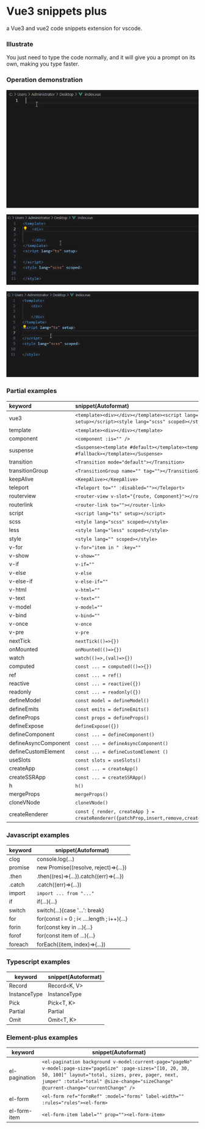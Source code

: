 # Vue3 snippets plus

a Vue3 and vue2 code snippets extension for vscode.

### Illustrate

You just need to type the code normally, and it will give you a prompt on its own, making you type faster.

### Operation demonstration

![](./assets/vuedemo.gif)

![](./assets/v-for.gif)

![](./assets/mounted.gif)

### Partial examples

| keyword              | snippet(Autoformat)                                                                                   |
| :------------------- | :---------------------------------------------------------------------------------------------------- |
| vue3                 | `<template><div></div></template><script lang="ts" setup></script><style lang="scss" scoped></style>` |
| template             | `<template><div></div></template>`                                                                    |
| component            | `<component :is="" />`                                                                                |
| suspense             | `<Suspense><template #default></template><template #fallback></template></Suspense>`                  |
| transition           | `<Transition mode="default"></Transition>`                                                            |
| transitionGroup      | `<TransitionGroup name="" tag=""></TransitionGroup>`                                                  |
| keepAlive            | `<KeepAlive></KeepAlive>`                                                                             |
| teleport             | `<Teleport to="" :disabled=""></Teleport>`                                                            |
| routerview           | `<router-view v-slot="{route, Component}"></router-view>`                                             |
| routerlink           | `<router-link to=""></router-link>`                                                                   |
| script               | `<script lang="ts" setup></script>`                                                                   |
| scss                 | `<style lang="scss" scoped></style>`                                                                  |
| less                 | `<style lang="less" scoped></style>`                                                                  |
| style                | `<style lang="" scoped></style>`                                                                      |
| v-for                | `v-for="item in " :key=""`                                                                            |
| v-show               | `v-show=""`                                                                                           |
| v-if                 | `v-if=""`                                                                                             |
| v-else               | `v-else`                                                                                              |
| v-else-if            | `v-else-if=""`                                                                                        |
| v-html               | `v-html=""`                                                                                           |
| v-text               | `v-text=""`                                                                                           |
| v-model              | `v-model=""`                                                                                          |
| v-bind               | `v-bind=""`                                                                                           |
| v-once               | `v-once`                                                                                              |
| v-pre                | `v-pre`                                                                                               |
| nextTick             | `nextTick(()=>{})`                                                                                    |
| onMounted            | `onMounted(()=>{})`                                                                                   |
| watch                | `watch(()=>,(val)=>{})`                                                                               |
| computed             | `const ... = computed(()=>{})`                                                                        |
| ref                  | `const ... = ref()`                                                                                   |
| reactive             | `const ... = reactive({})`                                                                            |
| readonly             | `const ... = readonly({})`                                                                            |
| defineModel          | `const model = defineModel()`                                                                         |
| defineEmits          | `const emits = defineEmits()`                                                                         |
| defineProps          | `const props = defineProps()`                                                                         |
| defineExpose         | `defineExpose({})`                                                                                    |
| defineComponent      | `const ... = defineComponent()`                                                                       |
| defineAsyncComponent | `const ... = defineAsyncComponent()`                                                                  |
| defineCustomElement  | `const ... = defineCustomElement ()`                                                                  |
| useSlots             | `const slots = useSlots()`                                                                            |
| createApp            | `const ... = createApp()`                                                                             |
| createSSRApp         | `const ... = createSSRApp()`                                                                          |
| h                    | `h()`                                                                                                 |
| mergeProps           | `mergeProps()`                                                                                        |
| cloneVNode           | `cloneVNode()`                                                                                        |
| createRenderer       | `const { render, createApp } = createRenderer({patchProp,insert,remove,createElement})`               |

### Javascript examples

| keyword | snippet(Autoformat)                         |
| ------- | ------------------------------------------- |
| clog    | console.log(...)                            |
| promise | new Promise((resolve, reject)=>{...})       |
| .then   | .then((res)=>{...}).catch((err)=>{...})     |
| .catch  | .catch((err)=>{...})                        |
| import  | `import ... from "..."`                     |
| if      | if(...){...}                                |
| switch  | switch(...){case '...': break}              |
| for     | for(const i = 0 ; i< ....length ; i++){...} |
| forin   | for(const key in ...){...}                  |
| forof   | for(const item of ...){...}                 |
| foreach | forEach((item, index)=>{...})               |

### Typescript examples

| keyword      | snippet(Autoformat) |
| ------------ | ------------------- |
| Record       | Record<K, V>        |
| InstanceType | InstanceType<T>     |
| Pick         | Pick<T, K>          |
| Partial      | Partial<T>          |
| Omit         | Omit<T, K>          |

### Element-plus examples

| keyword       | snippet(Autoformat)                                                                                                                                                                                                                                     |
| ------------- | ------------------------------------------------------------------------------------------------------------------------------------------------------------------------------------------------------------------------------------------------------- |
| el-pagination | `<el-pagination background v-model:current-page="pageNo" v-model:page-size="pageSize" :page-sizes="[10, 20, 30, 50, 100]" layout="total, sizes, prev, pager, next, jumper" :total="total" @size-change="sizeChange" @current-change="currentChange" />` |
| el-form       | `<el-form ref="formRef" :model="forms" label-width="" :rules="rules"><el-form>`                                                                                                                                                                         |
| el-form-item  | `<el-form-item label="" prop=""><el-form-item>`                                                                                                                                                                                                         |
